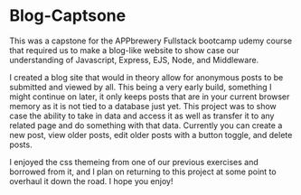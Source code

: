 # Blog-Captsone
This was a capstone for the APPbrewery Fullstack bootcamp udemy course that required us to make a blog-like website to show case our understanding of Javascript, Express, EJS, Node, and Middleware.

I created a blog site that would in theory allow for anonymous posts to be submitted and viewed by all. This being a very early build, something I might continue on later,
it only keeps posts that are in your current browser memory as it is not tied to a database just yet. This project was to show case the ability to take in data and access it as well as transfer it
to any related page and do something with that data. Currently you can create a new post, view older posts, edit older posts with a button toggle, and delete posts.

I enjoyed the css themeing from one of our previous exercises and borrowed from it, and I plan on returning to this project at some point to overhaul it down the road. I hope you enjoy!

